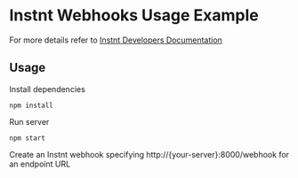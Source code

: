 # Instnt Webhooks Usage Example

For more details refer to [Instnt Developers Documentation](https://support.instnt.org/hc/en-us/articles/360055345112-Integration-Overview)

## Usage

Install dependencies

`npm install`

Run server

`npm start`

Create an Instnt webhook specifying http://{your-server}:8000/webhook for an endpoint URL
